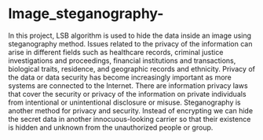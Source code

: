 # Image_steganography-
In this project, LSB algorithm is used to hide the data inside an image using steganography method. Issues related to the privacy of the information can arise in different fields such as healthcare records, criminal justice investigations and proceedings, financial institutions and transactions, biological traits, residence, and geographic records and ethnicity. Privacy of the data or data security has become increasingly important as more systems are connected to the Internet. There are information privacy laws that cover the security or privacy of the information on private individuals from intentional or unintentional disclosure or misuse. Steganography is another method for privacy and security. Instead of encrypting we can hide the secret data in another innocuous-looking carrier so that their existence is hidden and unknown from the unauthorized people or group.
